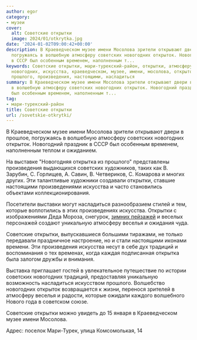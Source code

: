 ```yaml
---
author: egor
category:
- музеи
cover:
  alt: Советские открытки
  image: 2024/01/otkrytka.jpg
date: '2024-01-02T09:00:42+00:00'
description: В Краеведческом музее имени Мосолова зрители открывают двери в прошлое,
  погружаясь в волшебную атмосферу советских новогодних открыток. Новогодний праздник
  в СССР был особенным временем, наполненным т...
keywords: Советские открытки, мари-турекский-район, открытки, атмосферу, советских,
  новогодних, искусства, краеведческом, музее, имени, мосолова, открыток, открытка,
  прошлого, произведения, настоящими, насладиться
summary: В Краеведческом музее имени Мосолова зрители открывают двери в прошлое, погружаясь
  в волшебную атмосферу советских новогодних открыток. Новогодний праздник в СССР
  был особенным временем, наполненным т...
tag:
- мари-турекский-район
title: Советские открытки
url: /sovetskie-otkrytki/
---
```


В Краеведческом музее имени Мосолова зрители открывают двери в прошлое, погружаясь в волшебную атмосферу советских новогодних открыток. Новогодний праздник в СССР был особенным временем, наполненным теплом и ожиданием.

На выставке "Новогодняя открытка из прошлого" представлены произведения выдающихся советских художников, таких как В. Зарубин, С. Горлищев, А. Савин, В. Четвериков, С. Комарова и многих других. Эти талантливые художники создавали открытки, ставшие настоящими произведениями искусства и часто становились объектами коллекционирования.

Посетители выставки могут насладиться разнообразием стилей и тем, которые воплотились в этих произведениях искусства. Открытки с изображениями Деда Мороза, снегурок, [зимних пейзажей](/yolka-marij-el/) и веселых персонажей создают уникальную атмосферу веселья и ожидания чуда.

Советские открытки, выпускавшиеся большими тиражами, не только передавали праздничное настроение, но и стали настоящими иконами времени. Эти произведения искусства несут в себе дух традиций и воспоминания о тех временах, когда каждая подписанная открытка была залогом дружбы и внимания.

Выставка приглашает гостей в увлекательное путешествие по истории советских новогодних традиций, предоставляя уникальную возможность насладиться искусством прошлого. Волшебство новогодних открыток возвращается к жизни, перенося зрителей в атмосферу веселья и радости, которые ожидали каждого волшебного Нового года в советском союзе.

Советские открытки можно увидеть до 15 января в Краеведческом музее имени Мосолова.

Адрес: поселок Мари-Турек, улица Комсомолькая, 14